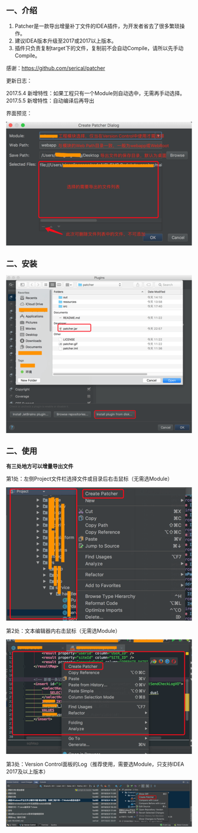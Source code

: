 ## 一、介绍

1. Patcher是一款导出增量补丁文件的IDEA插件，为开发者省去了很多繁琐操作。
2. 建议IDEA版本升级至2017或2017以上版本。
3. 插件只负责复制target下的文件，复制前不会自动Compile，请所以先手动Compile。



感谢：https://github.com/serical/patcher



更新日志：

2017.5.4 新增特性：如果工程只有一个Module则自动选中，无需再手动选择。
2017.5.5 新增特性：自动编译后再导出



界面预览：

![img](doc/1.png)

## 二、安装

![img](doc/2.png)

## 二、使用

**有三处地方可以增量导出文件**

第1处：左侧Project文件栏选择文件或目录后右击鼠标（无需选Module）

![img](doc/3.png)

第2处：文本编辑器内右击鼠标（无需选Module）

![img](doc/4.png)

第3处：Version Control面板的Log（推荐使用，需要选Module，只支持IDEA 2017及以上版本）

![img](doc/5.png)